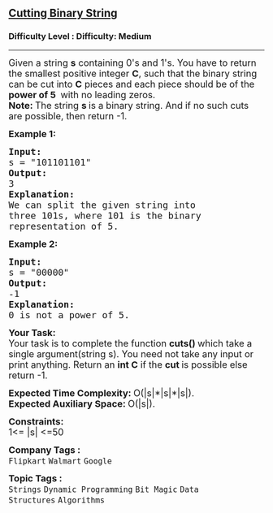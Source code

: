 <h2><a href="https://www.geeksforgeeks.org/problems/cutting-binary-string1342/1?page=5&category=Dynamic%20Programming&difficulty=Medium&sortBy=submissions">Cutting Binary String</a></h2><h3>Difficulty Level : Difficulty: Medium</h3><hr><div class="problems_problem_content__Xm_eO"><p><span style="font-size: 18px;">Given a string <strong>s</strong> containing 0's and 1's. You have to return the smallest positive integer <strong>C</strong>, such that the binary string can be cut into <strong>C</strong> pieces and each piece should be of the <strong>power of 5&nbsp;</strong> with no leading zeros.<br><strong>Note:&nbsp;</strong>The string <strong>s&nbsp;</strong>is a binary string. And if no such cuts are possible, then return -1.</span></p>
<p><span style="font-size: 18px;"><strong>Example 1:</strong></span></p>
<pre><span style="font-size: 18px;"><strong>Input:</strong>
s = "101101101"<strong>
Output: 
</strong>3
<strong>Explanation: 
</strong>We can split the given string into 
three 101s, where 101 is the binary 
representation of 5.</span></pre>
<p><span style="font-size: 18px;"><strong>Example 2:</strong></span></p>
<pre><span style="font-size: 18px;"><strong>Input:
</strong>s = "00000"
<strong>Output: 
</strong>-1
<strong>Explanation: 
</strong>0 is not a power of 5.</span></pre>
<p><span style="font-size: 18px;"><strong>Your Task:</strong><br>Your task is to complete the function&nbsp;<strong>cuts()&nbsp;</strong>which take a single argument(string s). You need not take any input or print anything. Return an <strong>int C</strong> if the&nbsp;<strong>cut&nbsp;</strong>is possible else return -1.</span></p>
<p><span style="font-size: 18px;"><strong>Expected Time Complexity:&nbsp;</strong>O(|s|*|s|*|s|).<br><strong>Expected Auxiliary Space:&nbsp;</strong>O(|s|).</span></p>
<p><span style="font-size: 18px;"><strong>Constraints:</strong><br>1&lt;= |s| &lt;=50</span></p></div><p><span style=font-size:18px><strong>Company Tags : </strong><br><code>Flipkart</code>&nbsp;<code>Walmart</code>&nbsp;<code>Google</code>&nbsp;<br><p><span style=font-size:18px><strong>Topic Tags : </strong><br><code>Strings</code>&nbsp;<code>Dynamic Programming</code>&nbsp;<code>Bit Magic</code>&nbsp;<code>Data Structures</code>&nbsp;<code>Algorithms</code>&nbsp;